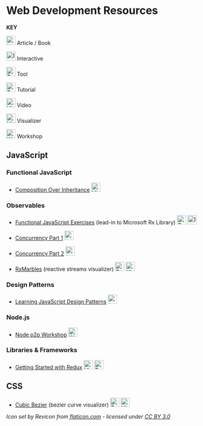 # Web Development Resources

**KEY**  

<!-- article / book -->
<img src="https://res.cloudinary.com/nathanj-me/image/upload/v1448478724/resource-icons/text.svg" alt="text" width=24 height=24 /> Article / Book  

<!-- interactive -->
<img src="https://res.cloudinary.com/nathanj-me/image/upload/v1448478167/resource-icons/interactive.svg" alt="Interactive" width=24 height=24 /> Interactive  

<!-- tool -->
<img src="https://res.cloudinary.com/nathanj-me/image/upload/v1448478167/resource-icons/tool.svg" alt="Tool" width=24 height=24 /> Tool  

<!-- tutorial -->
<img src="https://res.cloudinary.com/nathanj-me/image/upload/v1448478167/resource-icons/tutorial.svg" alt="Tutorial" width=24 height=24 /> Tutorial  

<!-- video -->
<img src="https://res.cloudinary.com/nathanj-me/image/upload/v1448479040/resource-icons/video.svg" alt="Video" width=24 height=24 /> Video  

<!-- visualizer -->
<img src="https://res.cloudinary.com/nathanj-me/image/upload/v1448478167/resource-icons/visualizer.svg" alt="Visualizer" width=24 height=24 /> Visualizer  

<!-- workshop -->
<img src="https://res.cloudinary.com/nathanj-me/image/upload/v1448478167/resource-icons/workshop.svg" alt="Workshop" width=24 height=24 /> Workshop

## JavaScript

### Functional JavaScript

  - [Composition Over Inheritance](https://youtu.be/wfMtDGfHWpA) <img src="https://res.cloudinary.com/nathanj-me/image/upload/v1448479040/resource-icons/video.svg" alt="Video" width=24 height=24 />

### Observables
  
  - [Functional JavaScript Exercises](http://reactivex.io/learnrx/) (lead-in to Microsoft Rx Library) <img src="https://res.cloudinary.com/nathanj-me/image/upload/v1448478167/resource-icons/tutorial.svg" alt="Tutorial" width=24 height=24 /> <img src="https://res.cloudinary.com/nathanj-me/image/upload/v1448478167/resource-icons/interactive.svg" alt="Interactive" width=24 height=24 />

  - [Concurrency Part 1](http://blog.getify.com/concurrently-javascript-1/) <img src="https://res.cloudinary.com/nathanj-me/image/upload/v1448478724/resource-icons/text.svg" alt="text" width=24 height=24 />
  
  - [Concurrency Part 2](http://blog.getify.com/concurrently-javascript-2/) <img src="https://res.cloudinary.com/nathanj-me/image/upload/v1448478724/resource-icons/text.svg" alt="text" width=24 height=24 />

  - [RxMarbles](http://rxmarbles.com/) (reactive streams visualizer) <img src="https://res.cloudinary.com/nathanj-me/image/upload/v1448478167/resource-icons/tool.svg" alt="Tool" width=24 height=24 /> <img src="https://res.cloudinary.com/nathanj-me/image/upload/v1448478167/resource-icons/visualizer.svg" alt="Visualizer" width=24 height=24 />

### Design Patterns

  - [Learning JavaScript Design Patterns](http://addyosmani.com/resources/essentialjsdesignpatterns/book/ "Learning JavaScript Design Patterns") <img src="https://res.cloudinary.com/nathanj-me/image/upload/v1448478724/resource-icons/text.svg" alt="text" width=24 height=24 />

### Node.js

  - [Node p2p Workshop](http://mafintosh.github.io/p2p-workshop/build/01.html) <img src="https://res.cloudinary.com/nathanj-me/image/upload/v1448478167/resource-icons/workshop.svg" alt="Workshop" width=24 height=24 />

### Libraries & Frameworks

  - [Getting Started with Redux](https://egghead.io/series/getting-started-with-redux?utm_source=drip&utm_medium=email&utm_campaign=you-ready-to-redux&__s=kexcide3evojdsaqd7a5 "By Dan Abramov") <img src="https://res.cloudinary.com/nathanj-me/image/upload/v1448479040/resource-icons/video.svg" alt="Video" width=24 height=24 /> <img src="https://res.cloudinary.com/nathanj-me/image/upload/v1448478167/resource-icons/tutorial.svg" alt="Tutorial" width=24 height=24 />


## CSS

 - [Cubic Bezier](http://cubic-bezier.com/) (bezier curve visualizer) <img src="https://res.cloudinary.com/nathanj-me/image/upload/v1448478167/resource-icons/tool.svg" alt="Tool" width=24 height=24 /> <img src="https://res.cloudinary.com/nathanj-me/image/upload/v1448478167/resource-icons/visualizer.svg" alt="Visualizer" width=24 height=24 />


*Icon set by Revicon from [flaticon.com](http://www.flaticon.com "Flaticon") - licensed under [CC BY 3.0](http://creativecommons.org/licenses/by/3.0/ "Creative Commons BY 3.0")*
